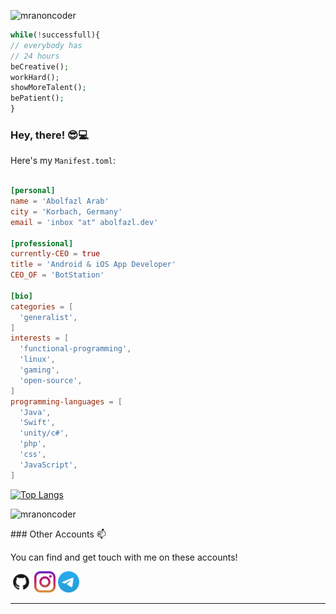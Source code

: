 <p align="left">
  <img src="https://komarev.com/ghpvc/?username=mranoncoder" alt="mranoncoder" />
</p>

``` php
while(!successfull){
// everybody has
// 24 hours
beCreative();
workHard();
showMoreTalent();
bePatient();
}
```

<h3>Hey, there! 😎💻</h3>

Here's my `Manifest.toml`:

```toml

[personal]
name = 'Abolfazl Arab'
city = 'Korbach, Germany'
email = 'inbox "at" abolfazl.dev'

[professional]
currently-CEO = true
title = 'Android & iOS App Developer'
CEO_OF = 'BotStation'

[bio]
categories = [
  'generalist',
]
interests = [
  'functional-programming',
  'linux',
  'gaming',
  'open-source',
]
programming-languages = [
  'Java',
  'Swift',
  'unity/c#',
  'php',
  'css',
  'JavaScript',
]


```
[![Top Langs](https://github-readme-stats.vercel.app/api/top-langs/?username=anuraghazra&layout=compact)](https://github.com/anuraghazra/github-readme-stats)

<p align="left">
  <img src="https://github-readme-stats.vercel.app/api?username=mranoncoder&show_icons=true" alt="mranoncoder" /> 

</p>
<p align="left"> </p>
### Other Accounts 📫

You can find and get touch with me on these accounts!

 [<img src="https://raw.githubusercontent.com/mranoncoder/mranoncoder/master/assests/github.png" alt="github logo" width="34">](https://github.com/mranoncoder)  [<img src="https://raw.githubusercontent.com/mranoncoder/mranoncoder/master/assests/instagram.jpg" alt="instagram logo" width="34">](https://www.instagram.com/abo._.l/)  [<img src="https://raw.githubusercontent.com/mranoncoder/mranoncoder/master/assests/telegram.png" alt="telegram logo" width="34">](https://telegram.me/mranoncoder)

---


